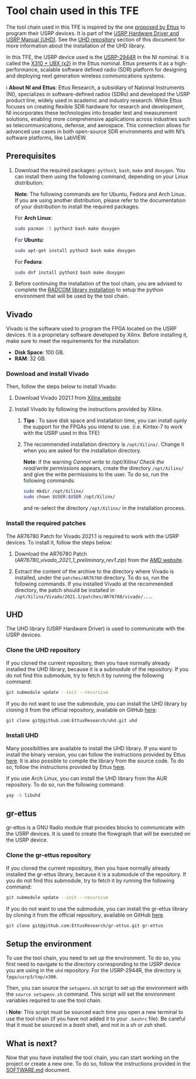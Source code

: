 # Tool chain used in this TFE

The tool chain used in this TFE is inspired by the one [proposed by Ettus](https://files.ettus.com/manual/md_usrp3_build_instructions.html) to program their USRP devices. It is part of the [USRP Hardware Driver and USRP Manual (UHD)](https://files.ettus.com/manual/index.html). See the [UHD repository](#uhd) section of this document for more information about the installation of the UHD library.

In this TFE, the USRP device used is the [USRP-2944R](https://www.ni.com/fr-be/shop/model/usrp-2944.html) in the NI nominal. It is called the [X310 + UBX (x2)](https://www.ettus.com/all-products/usrp-x310/) in the Ettus nominal. Ettus presents it as a high-performance, scalable software defined radio (SDR) platform for designing and deploying next generation wireless communications systems.

:information_source: **About NI and Ettus**: Ettus Research, a subsidiary of National Instruments (NI), specializes in software-defined radios (SDRs) and developed the USRP product line, widely used in academic and industry research. While Ettus focuses on creating flexible SDR hardware for research and development, NI incorporates these technologies into broader test and measurement solutions, enabling more comprehensive applications across industries such as telecommunications, defense, and aerospace. This connection allows for advanced use cases in both open-source SDR environments and with NI’s software platforms, like LabVIEW.

## Prerequisites

1. Download the required packages: `python3`, `bash`, `make` and `doxygen`. You can install them using the following command, depending on your Linux distribution:

    **Note**: The following commands are for Ubuntu, Fedora and Arch Linux. If you are using another distribution, please refer to the documentation of your distribution to install the required packages.

    For **Arch Linux**:

    ```bash
    sudo pacman -S python3 bash make doxygen
    ```

    For **Ubuntu**:

    ```bash
    sudo apt-get install python3 bash make doxygen
    ```

    For **Fedora**:

    ```bash
    sudo dnf install python3 bash make doxygen
    ```

2. Before continuing the installation of the tool chain, you are advised to complete the [RADCOM library installation](RADCOM.md) to setup the python environment that will be used by the tool chain.

## Vivado

Vivado is the software used to program the FPGA located on the USRP devices. It is a proprietary software developed by Xilinx. Before installing it, make sure to meet the requirements for the installation:

- **Disk Space**: 100 GB.
- **RAM**: 32 GB.

### Download and install Vivado

Then, follow the steps below to install Vivado:

1. Download Vivado 2021.1 from [Xilinx website](https://www.xilinx.com/support/download/index.html/content/xilinx/en/downloadNav/vivado-design-tools.html)

2. Install Vivado by following the instructions provided by Xilinx.

    1. **Tips** : To save disk space and installation time, you can install oµnly the support for the FPGAs you intend to use. (i.e. Kintex-7 to work with the USRP used in this TFE)

    2. The recommended installation directory is `/opt/Xilinx/`. Change it when you are asked for the installation directory.

        **Note**: if the warning *Cannot write to /opt/Xilinx/ Check the read/write permissions* appears, create the directory `/opt/Xilinx/` and give the write permissions to the user. To do so, run the following commands:

        ```bash
        sudo mkdir /opt/Xilinx/
        sudo chown $USER:$USER /opt/Xilinx/
        ```

        and re-select the directory `/opt/Xilinx/` in the installation process.

### Install the required patches

The AR76780 Patch for Vivado 2021.1 is required to work with the USRP devices. To install it, follow the steps below:

1. Download the AR76780 Patch (*AR76780_vivado_2021_1_preliminary_rev1.zip*) from the [AMD website](hhttps://adaptivesupport.amd.com/s/article/76780?language=en_US).

2. Extract the content of the archive to the directory where Vivado is installed, under the `patches/AR76780` directory. To do so, run the following commands. If you installed Vivado at the recommended directory, the patch should be installed in `/opt/Xilinx/Vivado/2021.1/patches/AR76780/vivado/...`.

## UHD

The UHD library (USRP Hardware Driver) is used to communicate with the USRP devices.

### Clone the UHD repository

If you cloned the current repository, then you have normally already installed the UHD library, because it is a submodule of the repository. If you do not find this submodule, try to fetch it by running the following command:

```bash
git submodule update --init --recursive
```

If you do not want to use the submodule, you can install the UHD library by cloning it from the official repository, available on GitHub [here](https://github.com/EttusResearch/uhd):

```bash
git clone git@github.com:EttusResearch/uhd.git uhd
```

### Install UHD

Many possibilities are available to install the UHD library. If you want to install the binary version, you can follow the instructions provided by Ettus [here](https://files.ettus.com/manual/page_install.html). It is also possible to compile the library from the source code. To do so, follow the instructions provided by Ettus [here](https://files.ettus.com/manual/page_build_guide.html).

If you use Arch Linux, you can install the UHD library from the AUR repository. To do so, run the following command:

```bash
yay -S libuhd
```

## gr-ettus

gr-ettus is a GNU Radio module that provides blocks to communicate with the USRP devices. It is used to create the flowgraph that will be executed on the USRP device.

### Clone the gr-ettus repository

If you cloned the current repository, then you have normally already installed the gr-ettus library, because it is a submodule of the repository. If you do not find this submodule, try to fetch it by running the following command:

```bash
git submodule update --init --recursive
```

If you do not want to use the submodule, you can install the gr-ettus library by cloning it from the official repository, available on GitHub [here](https://github.com/ettusresearch/gr-ettus).

```bash
git clone git@github.com:EttusResearch/gr-ettus.git gr-ettus
```

## Setup the environment

To use the tool chain, you need to set up the environment. To do so, you first need to navigate to the directory corresponding to the USRP device you are using in the `uhd` repository. For the USRP-2944R, the directory is `fpga/usrp3/top/x300`.

Then, you can source the `setupenv.sh` script to set up the environment with the `source setupenv.sh` command. This script will set the environment variables required to use the tool chain.

:information_source: **Note**: This script must be sourced each time you open a new terminal to use the tool chain (if you have not added it to your `.bashrc` file). Be careful that it must be sourced in a *bash* shell, and not in a *sh* or *zsh* shell.

## What is next?

Now that you have installed the tool chain, you can start working on the project or create a new one. To do so, follow the instructions provided in the [SOFTWARE.md](SOFTWARE.md) document.

